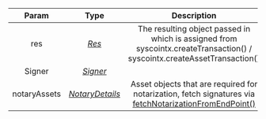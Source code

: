 |                  Param                   |   Type   |                         Description                          | Required |
| :--------------------------------------: | :------: | :----------------------------------------------------------: | :------: |
|          res          | [*Res*](types/#res) | The resulting object passed in which is assigned from syscointx.createTransaction() / syscointx.createAssetTransaction() |    yes     |
|          Signer         | [*Signer*](types/#Signer) |                                                              |    yes     |
| notaryAssets | [*NotaryDetails*](types/#notarydetails) | Asset objects that are required for notarization, fetch signatures via [fetchNotarizationFromEndPoint()](utils/#fetchnotarizationfromendpoint) | no |
